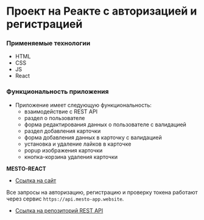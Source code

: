 # Проект на Реакте с авторизацией и регистрацией

### Применяемые технологии

* HTML
* CSS
* JS
* React

### Функциональность приложения

* Приложение имеет следующую функциональность:
    * взаимодействие с REST API
    * раздел о пользователе
    * форма редактирования данных о пользователе с валидацией
    * раздел добавления карточки
    * форма добавления данных в карточку с валидацией
    * установка и удаление лайков в карточке
    * popup изображения карточки
    * кнопка-корзина удаления карточки
    

**MESTO-REACT**

* [Ссылка на сайт](https://mesto-app.website)

Все запросы на авторизацию, регистрацию и проверку токена работают через сервис `https://api.mesto-app.website`.
* [Ссылка на репозиторий REST API](https://github.com/AleksandrMenshchikov/react-mesto-api-full)